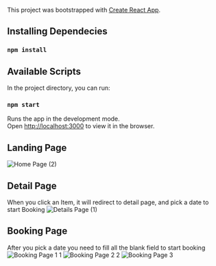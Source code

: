 This project was bootstrapped with [Create React App](https://github.com/facebook/create-react-app).

## Installing Dependecies
### `npm install`

## Available Scripts

In the project directory, you can run:

### `npm start`

Runs the app in the development mode.<br />
Open [http://localhost:3000](http://localhost:3000) to view it in the browser.

## Landing Page
![Home Page (2)](https://user-images.githubusercontent.com/53440646/92308564-b48f2880-efc8-11ea-9b4f-5a1798baa5f9.png)
## Detail Page
When you click an Item, it will redirect to detail page, and pick a date to start Booking
![Details Page (1)](https://user-images.githubusercontent.com/53440646/92308752-43507500-efca-11ea-80ed-3caf54defbcc.png)

## Booking Page
After you pick a date you need to fill all the blank field to start booking
![Booking Page 1 1](https://user-images.githubusercontent.com/53440646/92308863-033dc200-efcb-11ea-880a-8a25c40a0f01.png)
![Booking Page 2 2](https://user-images.githubusercontent.com/53440646/92308876-1b154600-efcb-11ea-89a3-75bdc4f85f5c.png)
![Booking Page 3](https://user-images.githubusercontent.com/53440646/92308885-2ec0ac80-efcb-11ea-92aa-ca9045b24635.png)
